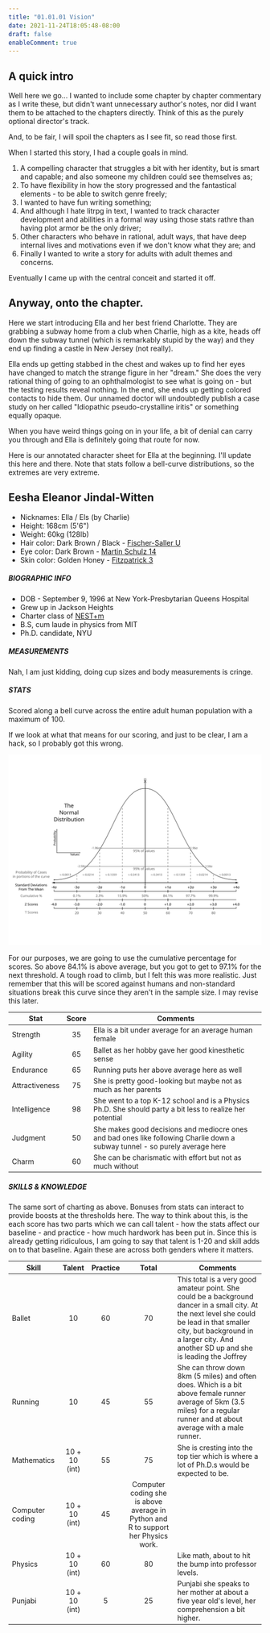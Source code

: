 ```yaml
---
title: "01.01.01 Vision"
date: 2021-11-24T18:05:48-08:00
draft: false
enableComment: true
---
```

## A quick intro

Well here we go... I wanted to include some chapter by chapter commentary as I write these, but didn't want unnecessary author's notes, nor did I want them to be attached to the chapters directly. Think of this as the purely optional director's track.

And, to be fair, I will spoil the chapters as I see fit, so read those first.

When I started this story, I had a couple goals in mind.

1. A compelling character that struggles a bit with her identity, but is smart and capable; and also someone my children could see themselves as;
2. To have flexibility in how the story progressed and the fantastical elements - to be able to switch genre freely;
3. I wanted to have fun writing something;
4. And although I hate litrpg in text, I wanted to track character development and abilities in a formal way using those stats rathre than having plot armor be the only driver;
5. Other characters who behave in rational, adult ways, that have deep internal lives and motivations even if we don't know what they are; and
6. Finally I wanted to write a story for adults with adult themes and concerns.

Eventually I came up with the central conceit and started it off.

## Anyway, onto the chapter.

Here we start introducing Ella and her best friend Charlotte. They are grabbing a subway home from a club when Charlie, high as a kite, heads off down the subway tunnel (which is remarkably stupid by the way) and they end up finding a castle in New Jersey (not really).

Ella ends up getting stabbed in the chest and wakes up to find her eyes have changed to match the strange figure in her "dream." She does the very rational thing of going to an ophthalmologist to see what is going on - but the testing results reveal nothing. In the end, she ends up getting colored contacts to hide them. Our unnamed doctor will undoubtedly publish a case study on her called "Idiopathic pseudo-crystalline iritis" or something equally opaque.

When you have weird things going on in your life, a bit of denial can carry you through and Ella is definitely going that route for now.

Here is our annotated character sheet for Ella at the beginning. I'll update this here and there. Note that stats follow a bell-curve distributions, so the extremes are very extreme.

## Eesha Eleanor Jindal-Witten

- Nicknames: Ella / Els (by Charlie)
- Height: 168cm (5'6")
- Weight: 60kg (128lb)
- Hair color: Dark Brown / Black - [Fischer-Saller U](https://en.wikipedia.org/wiki/Fischer%E2%80%93Saller_scale)
- Eye color: Dark Brown - [Martin Schulz 14](https://en.wikipedia.org/wiki/Martin%E2%80%93Schultz_scale)
- Skin color: Golden Honey - [Fitzpatrick 3](https://en.wikipedia.org/wiki/Fitzpatrick_scale)

##### BIOGRAPHIC INFO

- DOB - September 9, 1996 at New York-Presbytarian Queens Hospital
- Grew up in Jackson Heights
- Charter class of [NEST+m](https://nestmk12.net/)
- B.S, cum laude in physics from MIT
- Ph.D. candidate, NYU

##### MEASUREMENTS

Nah, I am just kidding, doing cup sizes and body measurements is cringe.

##### STATS

Scored along a bell curve across the entire adult human population with a maximum of 100.

If we look at what that means for our scoring, and just to be clear, I am a hack, so I probably got this wrong.

![Normal distribution curve](images/The_Normal_Distribution.svg)

For our purposes, we are going to use the cumulative percentage for scores. So above 84.1% is above average, but you got to get to 97.1% for the next threshold. A tough road to climb, but I felt this was more realistic. Just remember that this will be scored against humans and non-standard situations break this curve since they aren't in the sample size. I may revise this later.

| Stat | Score | Comments |
| --- | :---: | --- |
| Strength | 35 | Ella is a bit under average for an average human female |
| Agility | 65 | Ballet as her hobby gave her good kinesthetic sense |
| Endurance | 65 | Running puts her above average here as well |
| Attractiveness | 75 | She is pretty good-looking but maybe not as much as her parents |
| Intelligence | 98 | She went to a top K-12 school and is a Physics Ph.D. She should party a bit less to realize her potential |
| Judgment | 50 | She makes good decisions and mediocre ones and bad ones like following Charlie down a subway tunnel - so purely average here |
| Charm | 60 | She can be charismatic with effort but not as much without |

##### SKILLS & KNOWLEDGE

The same sort of charting as above. Bonuses from stats can interact to provide boosts at the thresholds here. The way to think about this, is the each score has two parts which we can call talent - how the stats affect our baseline - and practice - how much hardwork has been put in. Since this is already getting ridiculous, I am going to say that talent is 1-20 and skill adds on to that baseline. Again these are across both genders where it matters.

| Skill | Talent | Practice | Total | Comments |
| --- | :---: | :---: | :---: | ---|
| Ballet | 10 | 60 | 70 | This total is a very good amateur point. She could be a background dancer in a small city. At the next level she could be lead in that smaller city, but background in a larger city. And another SD up and she is leading the Joffrey |
| Running | 10 | 45 | 55 | She can throw down 8km (5 miles) and often does. Which is a bit above female runner average of 5km (3.5 miles) for a regular runner and at about average with a male runner. |
| Mathematics | 10 + 10 (int) | 55 | 75 | She is cresting into the top tier which is where a lot of Ph.D.s would be expected to be. |
| Computer coding | 10 + 10 (int) | 45 | Computer coding she is above average in Python and R to support her Physics work. |
| Physics | 10 + 10 (int) | 60 | 80 | Like math, about to hit the bump into professor levels. |
| Punjabi | 10 + 10 (int) | 5 | 25 | Punjabi she speaks to her mother at about a five year old's level, her comprehension a bit higher. |